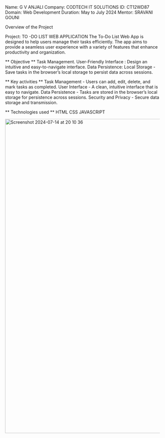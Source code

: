 Name: G V ANJALI
Company: CODTECH IT SOLUTIONS
ID: CT12WD87
Domain: Web Development
Duration: May to July 2024
Mentor: SRAVANI GOUNI

Overview of the Project

Project: TO -DO LIST WEB APPLICATION
The To-Do List Web App is designed to help users manage their tasks efficiently. The app aims to provide a seamless user experience with a variety of features that enhance productivity and organization.

** Objective **
Task Management.
User-Friendly Interface : Design an intuitive and easy-to-navigate interface.
Data Persistence: Local Storage - Save tasks in the browser’s local storage to persist data across sessions.

** Key activities **
Task Management - Users can add, edit, delete, and mark tasks as completed.
User Interface - A clean, intuitive interface that is easy to navigate.
Data Persistence - Tasks are stored in the browser’s local storage for persistence across sessions.
Security and Privacy - Secure data storage and transmission.

** Technologies used **
HTML
CSS
JAVASCRIPT


<img width="1024" alt="Screenshot 2024-07-14 at 20 10 36" src="https://github.com/user-attachments/assets/422c5f33-7a20-4ad5-a2b9-1b7650d55ae4">
